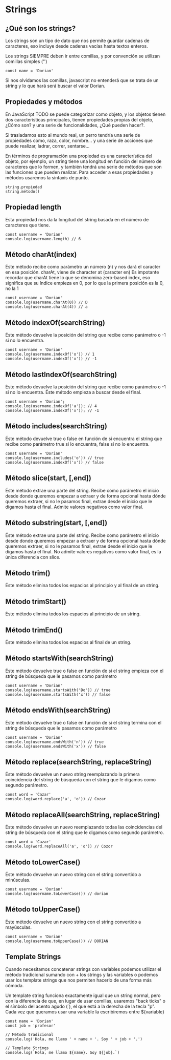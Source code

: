 # Strings

## ¿Qué son los strings?

Los strings son un tipo de dato que nos permite guardar cadenas de caracteres, eso incluye desde cadenas vacías hasta textos enteros.

Los strings SIEMPRE deben ir entre comillas, y por convención se utilizan comillas simples ('')

```
const name = 'Dorian'
```

Si nos olvidamos las comillas, javascript no entenderá que se trata de un string y lo que hará será buscar el valor Dorian.

## Propiedades y métodos

En JavaScript TODO se puede categorizar como objeto, y los objetos tienen dos características principales, tienen propiedades propias del objeto, ¿Cómo son? y una serie de funcionalidades, ¿Qué pueden hacer?.

Si trasladamos esto al mundo real, un perro tendría una serie de propiedades como, raza, color, nombre... y una serie de acciones que puede realizar, ladrar, correr, sentarse...

En términos de programación una propiedad es una característica del objeto, por ejemplo, un string tiene una longitud en función del número de caracteres que lo formen, y también tendrá una serie de métodos que son las funciones que pueden realizar.
Para acceder a esas propiedades y métodos usaremos la sintaxis de punto.

```
string.propiedad
string.método()
```

## Propiedad length

Esta propiedad nos da la longitud del string basada en el número de caracteres que tiene.

```
const username = 'Dorian'
console.log(username.length) // 6
```

## Método charAt(index)

Éste método recibe como parámetro un número (n) y nos dará el caracter en esa posición. charAt, viene de character at (caracter en)
Es impotante recordar que charAt tiene lo que se denomina zero-based index, eso significa que su índice empieza en 0, por lo que la primera posición es la 0, no la 1

```
const username = 'Dorian'
console.log(username.charAt(0)) // D
console.log(username.charAt(4)) // a
```

## Método indexOf(searchString)

Éste método devuelve la posición del string que recibe como parámetro o -1 si no lo encuentra.

```
const username = 'Dorian'
console.log(username.indexOf('o')) // 1
console.log(username.indexOf('x')) // -1
```

## Método lastIndexOf(searchString)

Éste método devuelve la posición del string que recibe como parámetro o -1 si no lo encuentra. Éste método empieza a buscar desde el final.

```
const username = 'Dorian';
console.log(username.indexOf('a')); // 4
console.log(username.indexOf('x')); // -1
```

## Método includes(searchString)

Éste método devuelve true o false en función de si encuentra el string que recibe como parámetro true si lo encuentra, false si no lo encuentra.

```
const username = 'Dorian'
console.log(username.includes('o')) // true
console.log(username.indexOf('x')) // false
```

## Método slice(start, [,end])

Éste método extrae una parte del string. Recibe como parámetro el inicio desde donde queremos empezar a extraer y de forma opcional hasta dónde queremos extraer, si no le pasamos final, extrae desde el inicio que le digamos hasta el final. Admite valores negativos como valor final.

## Método substring(start, [,end])

Éste método extrae una parte del string. Recibe como parámetro el inicio desde donde queremos empezar a extraer y de forma opcional hasta dónde queremos extraer, si no le pasamos final, extrae desde el inicio que le digamos hasta el final. No admite valores negativos como valor final, es la única diferencia con slice.

## Método trim()

Éste método elimina todos los espacios al principio y al final de un string.

## Método trimStart()

Éste método elimina todos los espacios al principio de un string.

## Método trimEnd()

Éste método elimina todos los espacios al final de un string.

## Método startsWith(searchString)

Éste método devuelve true o false en función de si el string empieza con el string de búsqueda que le pasamos como parámetro

```
const username = 'Dorian'
console.log(username.startsWith('Do')) // true
console.log(username.startsWith('x')) // false
```

## Método endsWith(searchString)

Éste método devuelve true o false en función de si el string termina con el string de búsqueda que le pasamos como parámetro

```
const username = 'Dorian'
console.log(username.endsWith('n')) // true
console.log(username.endsWith('x')) // false
```

## Método replace(searchString, replaceString)

Éste método devuelve un nuevo string reemplazando la primera coincidencia del string de búsqueda con el string que le digamos como segundo parámetro.

```
const word = 'Cazar'
console.log(word.replace('a', 'o')) // Cozar
```

## Método replaceAll(searchString, replaceString)

Éste método devuelve un nuevo reemplazando todas las coincidencias del string de búsqueda con el string que le digamos como segundo parámetro.

```
const word = 'Cazar'
console.log(word.replaceAll('a', 'o')) // Cozor
```

## Método toLowerCase()

Éste método devuelve un nuevo string con el string convertido a minúsculas.

```
const username = 'Dorian'
console.log(username.toLowerCase()) // dorian
```

## Método toUpperCase()

Éste método devuelve un nuevo string con el string convertido a mayúsculas.

```
const username = 'Dorian'
console.log(username.toUpperCase()) // DORIAN
```

## Template Strings

Cuando necesitamos concatenar strings con variables podemos utilizar el método tradicional sumando con + los strings y las variables o podemos usar los template strings que nos permiten hacerlo de una forma más cómoda.

Un template string funciona exactamente igual que un string normal, pero con la diferencia de que, en lugar de usar comillas, usaremos "back ticks" o el símbolo del acento agudo (`), el que está a la derecha de la tecla "p". Cada vez que queramos usar una variable la escribiremos entre ${variable}

```
const name = 'Dorian'
const job = 'profesor'

// Método tradicional
console.log('Hola, me llamo ' + name + '. Soy ' + job + '.')

// Template Strings
console.log(`Hola, me llamo ${name}. Soy ${job}.`)

```
